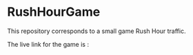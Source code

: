 # RushHourGame

This repository corresponds to a small game Rush Hour traffic.

The live link for the game is : 
